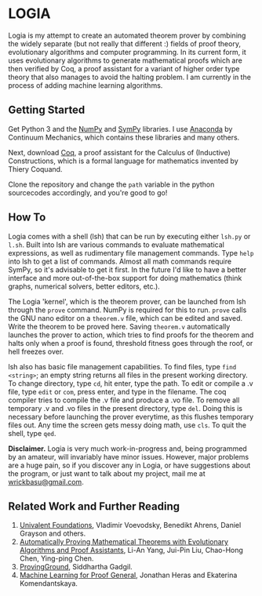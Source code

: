 # LOGIA

Logia is my attempt to create an automated theorem prover by combining the widely separate (but not really that different :) fields of proof theory, evolutionary algorithms and computer programming. In its current form, it uses evolutionary algorithms to generate mathematical proofs which are then verified by Coq, a proof assistant for a variant of higher order type theory that also manages to avoid the halting problem. I am currently in the process of adding machine learning algorithms.


## Getting Started

Get Python 3 and the [NumPy](https://en.wikipedia.org/wiki/NumPy) and [SymPy](https://en.wikipedia.org/wiki/SymPy) libraries. I use [Anaconda](https://www.continuum.io/downloads) by Continuum Mechanics, which contains these libraries and many others.

Next, download [Coq](https://coq.inria.fr/download), a proof assistant for the Calculus of (Inductive) Constructions, which is a formal language for mathematics invented by Thiery Coquand.

Clone the repository and change the `path` variable in the python sourcecodes accordingly, and you're good to go!


## How To

Logia comes with a shell (lsh) that can be run by executing either `lsh.py` or `l.sh`. Built into lsh are various commands to evaluate mathematical expressions, as well as rudimentary file management commands. Type `help` into lsh to get a list of commands. Almost all math commands require SymPy, so it's advisable to get it first. In the future I'd like to have a better interface and more out-of-the-box support for doing mathematics (think graphs, numerical solvers, better editors, etc.).

The Logia 'kernel', which is the theorem prover, can be launched from lsh through the `prove` command. NumPy is required for this to run. `prove` calls the GNU nano editor on a `theorem.v` file, which can be edited and saved. Write the theorem to be proved here. Saving `theorem.v` automatically launches the prover to action, which tries to find proofs for the theorem and halts only when a proof is found, threshold fitness goes through the roof, or hell freezes over.

lsh also has basic file management capabilities. To find files, type `find <string>`; an empty string returns all files in the present working directory. To change directory, type `cd`, hit enter, type the path. To edit or compile a .v file, type `edit` or `com`, press enter, and type in the filename. The coq compiler tries to compile the .v file and produce a .vo file. To remove all temporary .v and .vo files in the present directory, type `del`. Doing this is necessary before launching the prover everytime, as this flushes temporary files out. Any time the screen gets messy doing math, use `cls`. To quit the shell, type `qed`.

**Disclaimer.**  Logia is very much work-in-progress and, being programmed by an amateur, will invariably have minor issues. However, major problems are a huge pain, so if you discover any in Logia, or have suggestions about the program, or just want to talk about my project, mail me at wrickbasu@gmail.com.


## Related Work and Further Reading

1. [Univalent Foundations](https://github.com/UniMath/UniMath), Vladimir Voevodsky, Benedikt Ahrens, Daniel Grayson and others.
2. [Automatically Proving Mathematical Theorems with Evolutionary Algorithms and Proof Assistants](http://www.arxiv-sanity.com/1602.07455), Li-An Yang, Jui-Pin Liu, Chao-Hong Chen, Ying-ping Chen.
3. [ProvingGround](https://github.com/siddhartha-gadgil/ProvingGround), Siddhartha Gadgil.
4. [Machine Learning for Proof General](http://staff.computing.dundee.ac.uk/katya/ML4PG/), Jonathan Heras and Ekaterina Komendantskaya.
